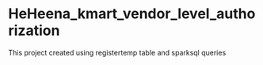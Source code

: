 # HeHeena_kmart_vendor_level_authorization
This project created using registertemp table and sparksql queries
